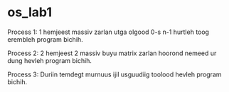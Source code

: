 # os_lab1
Process 1: 1 hemjeest massiv zarlan utga olgood 0-s n-1 hurtleh toog erembleh program bichih.

Process 2: 2 hemjeest 2 massiv buyu matrix zarlan hoorond nemeed ur dung hevleh program bichih.

Process 3: Duriin temdegt murnuus ijil usguudiig toolood hevleh program bichih.
